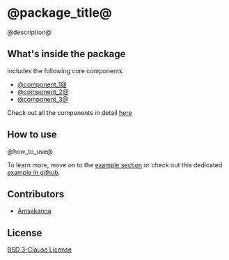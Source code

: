 # @package_title@

@description@  
  
## What's inside the package

Includes the following core components.

  * [@component_1@](https://pub.dev/documentation/@package_name@/latest/@package_name@/@component_1@-class.html)
  * [@component_2@](https://pub.dev/documentation/@package_name@/latest/@package_name@/@component_2@-class.html)
  * [@component_3@](https://pub.dev/documentation/@package_name@/latest/@package_name@/@component_3@-class.html)

Check out all the components in detail [here](https://pub.dev/documentation/@package_name@/latest/@package_name@/@package_name@-library.html)

## How to use

@how_to_use@

To learn more, move on to the [example section](https://pub.dev/packages/@package_name@/example) or check out this dedicated [example in github](https://github.com/zamstation/@package_name@/blob/main/example/lib/main.dart).

## Contributors
  * [Amsakanna](https://github.com/amsakanna)

## License
[BSD 3-Clause License](https://github.com/zamstation/@package_name@/blob/main/LICENSE)
